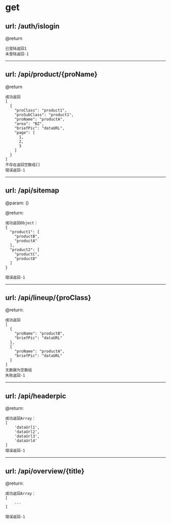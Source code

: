 # get

## url: /auth/islogin

@return
```
已登陆返回1
未登陆返回-1
```

----

## url: /api/product/{proName}

@return
```
成功返回
[
  {
    "proClass": "product1",
    "proSubClass": "product1",
    "proName": "productA",
    "area": "BZ",
    "briefPic": "dataURL",
    "page": [
      1,
      2,
      3
    ]
  }
]
不存在返回空数组[]
错误返回-1
```

----

## url: /api/sitemap

@param: ()

@return:
```
成功返回Object：
{
  "product1": [
    "productB",
    "productA"
  ],
  "product2": [
    "productC",
    "productD"
  ]
}

错误返回-1
```

----

## url: /api/lineup/{proClass}

@return:
```
成功返回
[
  {
    "proName": "productB",
    "briefPic": "dataURL"
  },
  {
    "proName": "productA",
    "briefPic": "dataURL"
  }
]
无数据为空数组
失败返回-1
```

----

## url: /api/headerpic

@return:
```
成功返回Array：
[
    'dataUrl1',
    'dataUrl2',
    'dataUrl3',
    'dataUrl4'
]
错误返回-1
```

----

## url: /api/overview/{title}

@return:
```
成功返回Array：
[
    ...
]

错误返回-1
```
